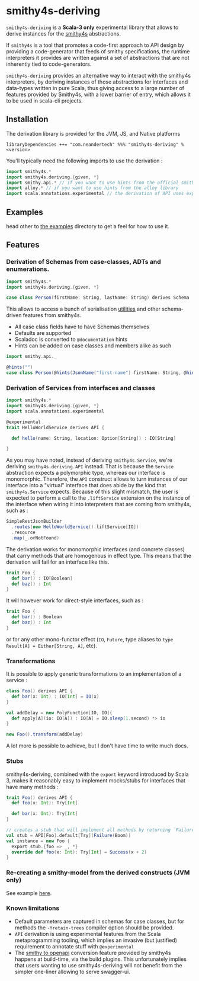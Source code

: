 # smithy4s-deriving

`smithy4s-deriving` is a **Scala-3 only** experimental library that allows to derive instances for the [smithy4s](https://disneystreaming.github.io/smithy4s/) abstractions.

If `smithy4s` is a tool that promotes a code-first approach to API design by providing a code-generator that feeds of smithy specifications, the runtime interpreters it provides are written against a set of abstractions that are not inherently tied to code-generators.

`smithy4s-deriving` provides an alternative way to interact with the smithy4s interpreters, by deriving instances of those abstractions for interfaces and data-types written in pure Scala, thus giving access to a large number of features provided by Smithy4s, with a lower barrier of entry, which allows it to be used in scala-cli projects.

## Installation

The derivation library is provided for the JVM, JS, and Native platforms

```
libraryDependencies ++= "com.neandertech" %%% "smithy4s-deriving" % <version>
```

You'll typically need the following imports to use the derivation :

```scala
import smithy4s.*
import smithy4s.deriving.{given, *}
import smithy.api.* // if you want to use hints from the official smithy standard library
import alloy.* // if you want to use hints from the alloy library
import scala.annotations.experimental // the derivation of API uses experimental metaprogramming features, at this time.
```

## Examples

head other to [the examples](./modules/examples/shared/src/main/scala/) directory to get a feel for how to use it.


## Features

### Derivation of Schemas from case-classes, ADTs and enumerations.

```scala
import smithy4s.*
import smithy4s.deriving.{given, *}

case class Person(firstName: String, lastName: String) derives Schema
```

This allows to access a bunch of serialisation [utilities](https://disneystreaming.github.io/smithy4s/docs/02.1-serialisation/serialisation) and other schema-driven features from smithy4s.

* All case class fields have to have Schemas themselves
* Defaults are supported
* Scaladoc is converted to `@documentation` hints
* Hints can be added on case classes and members alike as such

```scala
import smithy.api._

@hints("")
case class Person(@hints(JsonName("first-name") firstName: String, @hints(JsonName("last-name") lastName))
```

### Derivation of Services from interfaces and classes

```scala
import smithy4s.*
import smithy4s.deriving.{given, *}
import scala.annotations.experimental

@experimental
trait HelloWorldService derives API {

  def hello(name: String, location: Option[String]) : IO[String]

}
```

As you may have noted, instead of deriving `smithy4s.Service`, we're deriving `smithy4s.deriving.API` instead. That is because the `Service` abstraction expects a polymorphic type, whereas our interface is monomorphic. Therefore, the `API` construct allows to turn instances of our interface into a "virtual" interface that does abide by the kind that `smithy4s.Service` expects. Because of this slight mismatch, the user is expected to perform a call to the `.liftService` extension on the instance of the interface when wiring it into interpreters that are coming from smithy4s, such as :

```scala
SimpleRestJsonBuilder
  .routes(new HelloWorldService().liftService[IO])
  .resource
  .map(_.orNotFound)
```

The derivation works for monomorphic interfaces (and concrete classes) that carry methods that are homogenous in effect type. This means that the derivation will fail for an interface like this.

```scala
trait Foo {
  def bar() : IO[Boolean]
  def baz() : Int
}
```

It will however work for direct-style interfaces, such as :

```scala
trait Foo {
  def bar() : Boolean
  def baz() : Int
}
```

or for any other mono-functor effect (`IO`, `Future`, type aliases to `type Result[A] = Either[String, A]`, etc).

### Transformations

It is possible to apply generic transformations to an implementation of a service :

```scala
class Foo() derives API {
  def bar(x: Int) : IO[Int] = IO(x)
}

val addDelay = new PolyFunction[IO, IO]{
  def apply[A](io: IO[A]) : IO[A] = IO.sleep(1.second) *> io
}

new Foo().transform(addDelay)
```

A lot more is possible to achieve, but I don't have time to write much docs.

### Stubs

smithy4s-deriving, combined with the `export` keyword introduced by Scala 3, makes it reasonably easy to implement mocks/stubs for interfaces that have many methods :

```scala
trait Foo() derives API {
  def foo(x: Int): Try[Int]

  def bar(x: Int): Try[Int]
}

// creates a stub that will implement all methods by returning `Failure(Boom)`
val stub = API[Foo].default[Try](Failure(Boom))
val instance = new Foo {
  export stub.{foo => _, *}
  override def foo(x: Int): Try[Int] = Success(x + 2)
}
```

### Re-creating a smithy-model from the derived constructs (JVM only)

See example [here](./modules/examples/jvm/src/main/scala/printSpecs.scala).

### Known limitations

* Default parameters are captured in schemas for case classes, but for methods the `-Yretain-trees` compiler option should be provided.
* `API` derivation is using experimental features from the Scala metaprogramming tooling, which implies an invasive (but justified) requirement to annotate stuff with `@experimental`
* The [smithy to openapi](https://disneystreaming.github.io/smithy4s/docs/protocols/simple-rest-json/openapi) conversion feature provided by smithy4s happens at build-time, via the build plugins. This unfortunately implies that users wanting to use smithy4s-deriving will not benefit from the simpler one-liner allowing to serve swagger-ui.
